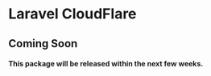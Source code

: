 Laravel CloudFlare
==================


## Coming Soon

#### This package will be released within the next few weeks.
